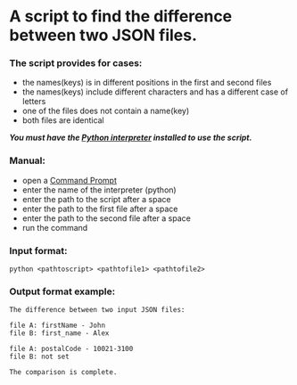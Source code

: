 # A script to find the difference between two JSON files.

### The script provides for cases: 
* the names(keys) is in different positions in the first and second files
* the names(keys) include different characters and has a different case of letters
* one of the files does not contain a name(key)
* both files are identical

___You must have the [Python interpreter](https://www.python.org/downloads/) installed to use the script.___

### Manual: 
* open a [Command Prompt](https://www.howtogeek.com/235101/10-ways-to-open-the-command-prompt-in-windows-10/)
* enter the name of the interpreter (python)
* enter the path to the script after a space 
* enter the path to the first file after a space 
* enter the path to the second file after a space
* run the command

### Input format:
```
python <pathtoscript> <pathtofile1> <pathtofile2>
```

### Output format example: 

```
The difference between two input JSON files:

file A: firstName - John
file B: first_name - Alex

file A: postalCode - 10021-3100
file B: not set

The comparison is complete.
```
